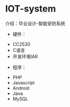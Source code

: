 # IOT-system
介绍：毕业设计-智能安防系统
* 硬件：
- CC2530
- C语言
- 开发环境IAR
* 程序：
- PHP
- Javascript
- Android
- Java
- MySQL
